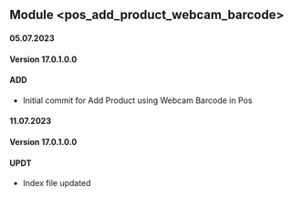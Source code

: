 ## Module <pos_add_product_webcam_barcode>

#### 05.07.2023
#### Version 17.0.1.0.0
#### ADD

- Initial commit for Add Product using Webcam Barcode in Pos

#### 11.07.2023
#### Version 17.0.1.0.0
#### UPDT

- Index file updated